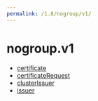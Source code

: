 ```yaml
---
permalink: /1.8/nogroup/v1/
---
```


# nogroup.v1



* [certificate](certificate.md)
* [certificateRequest](certificateRequest.md)
* [clusterIssuer](clusterIssuer.md)
* [issuer](issuer.md)